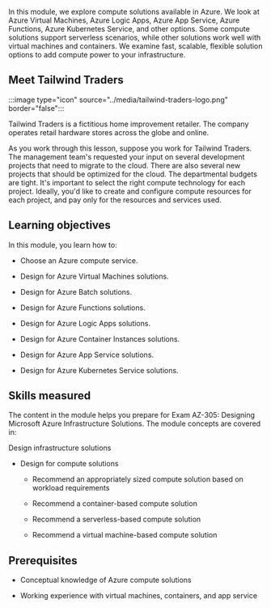 In this module, we explore compute solutions available in Azure. We look at Azure Virtual Machines, Azure Logic Apps, Azure App Service, Azure Functions, Azure Kubernetes Service, and other options. Some compute solutions support serverless scenarios, while other solutions work well with virtual machines and containers. We examine fast, scalable, flexible solution options to add compute power to your infrastructure. 

## Meet Tailwind Traders

:::image type="icon" source="../media/tailwind-traders-logo.png" border="false":::

Tailwind Traders is a fictitious home improvement retailer. The company operates retail hardware stores across the globe and online.

As you work through this lesson, suppose you work for Tailwind Traders. The management team's requested your input on several development projects that need to migrate to the cloud. There are also several new projects that should be optimized for the cloud. The departmental budgets are tight. It's important to select the right compute technology for each project. Ideally, you'd like to create and configure compute resources for each project, and pay only for the resources and services used.

## Learning objectives

In this module, you learn how to:

- Choose an Azure compute service.

- Design for Azure Virtual Machines solutions.

- Design for Azure Batch solutions.

- Design for Azure Functions solutions.

- Design for Azure Logic Apps solutions.

- Design for Azure Container Instances solutions.

- Design for Azure App Service solutions.

- Design for Azure Kubernetes Service solutions.

## Skills measured 

The content in the module helps you prepare for Exam AZ-305: Designing Microsoft Azure Infrastructure Solutions. The module concepts are covered in:

Design infrastructure solutions

- Design for compute solutions

   - Recommend an appropriately sized compute solution based on workload requirements

   - Recommend a container-based compute solution

   - Recommend a serverless-based compute solution 

   - Recommend a virtual machine-based compute solution

## Prerequisites

- Conceptual knowledge of Azure compute solutions

- Working experience with virtual machines, containers, and app service